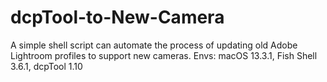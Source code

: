 # dcpTool-to-New-Camera
A simple shell script can automate the process of updating old Adobe Lightroom profiles to support new cameras.
Envs: macOS 13.3.1, Fish Shell 3.6.1, dcpTool 1.10
